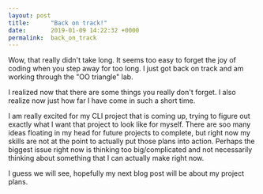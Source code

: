 ```yaml
---
layout: post
title:      "Back on track!"
date:       2019-01-09 14:22:32 +0000
permalink:  back_on_track
---
```



Wow, that really didn't take long.  It seems too easy to forget the joy of coding when you step away for too long.  I just got back on track and am working through the "OO triangle" lab.  

I realized now that there are some things you really don't forget.  I also realize now just how far I have come in such a short time.  

I am really excited for my CLI project that is coming up, trying to figure out exactly what I want that project to look like for myself.  There are soo many ideas floating in my head for future projects to complete, but right now my skills are not at the point to actually put those plans into action.  Perhaps the biggest issue right now is thinking too big/complicated and not necessarily thinking about something that I can actually make right now.

I guess we will see, hopefully my next blog post will be about my project plans.
